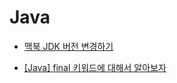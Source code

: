 # Java

- [맥북 JDK 버전 변경하기](https://backendcode.tistory.com/190)

- [[Java] final 키워드에 대해서 알아보자](https://sabarada.tistory.com/148)
